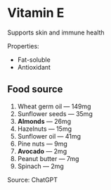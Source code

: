 # Vitamin E

Supports skin and immune health

Properties:
* Fat-soluble
* Antioxidant

## Food source

1. Wheat germ oil — 149mg
2. Sunflower seeds — 35mg
3. **Almonds** — 26mg
4. Hazelnuts — 15mg
5. Sunflower oil — 41mg
6. Pine nuts — 9mg
7. **Avocado** — 2mg
8. Peanut butter — 7mg
9. Spinach — 2mg

Source: ChatGPT
